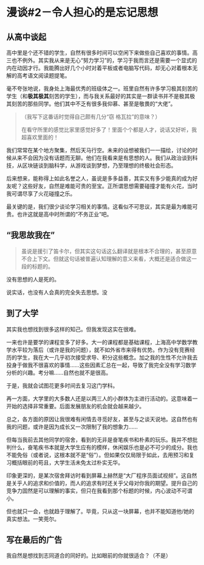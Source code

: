 # 漫谈#2－令人担心的是忘记思想

## 从高中谈起

高中里是个还不错的学生，自然有很多时间可以空闲下来做些自己喜欢的事情。高三也不例外。其实我从来是无心“努力学习”的，学习于我而言还是需要一个显式的内在动因才行。我能腾出好几个小时对着平板或者电脑写代码，却无心对着根本无解的高考语文阅读题提笔。

毫不夸张地说，我身处上海最优秀的班级体之一。班里自然有许多学习极其刻苦的学生（和**极其极其**刻苦的学生），而与我关系最好的其实是一群读书并不是极其极其刻苦的那些同学。他们其中不乏有很多我仰慕、甚至是敬畏的“大佬”。

>（我写下这番话时觉得自己颇有几分“窃 格瓦拉”的意味？）
>
> 在看守所里的感觉比家里感觉好多了！里面个个都是人才，说话又好听，我超喜欢里面的！

我们常常在某个地方聚集，然后天马行空。未来的设想被我们一一描绘，讨论的时候从来不会因为没有话题而无聊。他们在我看来是有思想的人。我们从政治谈到科技，从区块链谈到脑科学，从游戏谈到梦想，乃至理想的终极社会形态。

后来想来，能称得上如此名誉之人，虽说是多多益善，其实又有多少能真的成为好友呢？这些好友，自然是难能可贵的至宝。正所谓思想需要碰撞才能有火花，当时我可谓尽享了火花碰撞之乐。

最关键的是，我们很少谈论学习相关的事情。这看似不可思议，其实是最为难能可贵。也许这就是高中时所谓的“不务正业”吧。

## “我思故我在”

> 虽说是援引了笛卡尔，但其实这句话这么翻译就是根本不合理的，甚至原意不合上下文。但就这句话被普遍认知理解的意义来看，大概还是适合做这一段的标题的。

没有思想的人是死的。

说实话，也没有人会真的完全失去思想。没

## 到了大学
 
其实我也想找到很多这样的知己。但我发现这实在很难。

一来也许是要学的课程变多了好多。大一的课程都是基础课程，上海高中学数学教学水平较为落后（或许是我的问题），就不如外省市来得有优势。作为没有竞赛经历的学生，我在大一几乎初次接受求导、积分这些概念。加之我的生性不允许我去投身于做我不很喜欢的事情……这些因素汇总在一起，导致了我完全没有学习数学分析的兴趣。考分嘛……自然也就不是很高。

于是，我就会试图花更多时间去复习这门学科。

再一方面，大学里的大多数人还是以两三人的小群体为主进行活动的。这意味着一开始的选择非常重要。后面发展朋友的机会就会越来越少。

总之，各方面的原因让我很难有闲情去寻觅好友，甚至与之谈天说地。这自然也有我的问题，或许是因为成长又一次限制了我的想象力……

但每当我前去其他同学的宿舍，看到的无非是奋笔疾书和朴素的玩乐。我并不想批判什么，奋笔疾书本就是大学生应有的模样，休闲娱乐也是必不可少的成分。我也不能免俗（或者说，这根本就不是“俗”）。但如果仅仅局限于如此，去用预习和复习概括眼前的苟且，大学生活未免太过朴实无华。

印象更深的，是某次宿舍拜访时看到屏幕上赫然是“大厂程序员面试视频”。这自然是关乎人的追求和价值的，而人的追求有时还关乎父母对你我的期望。提升自己的竞争力固然是可以理解的事实，但只在我看到那个标题的时候，内心波动不可谓小。

但也就只一会，也就趋于理解了。毕竟，只从这一块屏幕，也并不能知道他/她的真实想法。一笑莞尔。

## 写在最后的广告

我自然是想找到志同道合的同好的。比如眼前的你就很适合？（不是）

